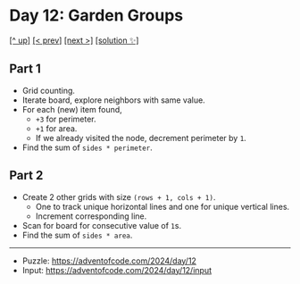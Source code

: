 # Day 12: Garden Groups

[[^ up]](../../README.asciidoc) [[< prev]](../day-11/README.MD) [[next >]](../day-13/README.MD) [[solution ✨]](./solve.py)

<!-- article begin -->

## Part 1

- Grid counting.
- Iterate board, explore neighbors with same value.
- For each (new) item found,
  - `+3` for perimeter.
  - `+1` for area.
  - If we already visited the node, decrement perimeter by `1`.
- Find the sum of `sides * perimeter`.

## Part 2

- Create 2 other grids with size `(rows + 1, cols + 1)`.
  - One to track unique horizontal lines and one for unique vertical lines.
  - Increment corresponding line.
- Scan for board for consecutive value of `1`s.
- Find the sum of `sides * area`.


<!-- article end -->

---

* Puzzle: https://adventofcode.com/2024/day/12
* Input: https://adventofcode.com/2024/day/12/input

